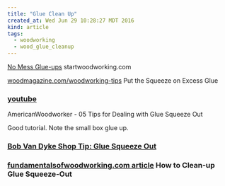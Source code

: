```yaml
---
title: "Glue Clean Up"
created_at: Wed Jun 29 10:28:27 MDT 2016
kind: article
tags:
  - woodworking
  - wood_glue_cleanup
---
```


<a href="http://www.startwoodworking.com/post/no-mess-glue-ups" target="_blank">No Mess Glue-ups</a>
startwoodworking.com
 
<a href="http://www.woodmagazine.com/woodworking-tips/techniques/beginner/put-the-squeeze-on-excess-glue" target="_blank">woodmagazine.com/woodworking-tips</a>
Put the Squeeze on Excess Glue

### <a href="https://www.youtube.com/watch?v=1iWuDsNCKjQ" target="_blank">youtube</a>
AmericanWoodworker - 05 Tips for Dealing with Glue Squeeze Out

Good tutorial.  Note the small box glue up.

### <a href="http://www.finewoodworking.com/how-to/video/bob-van-dyke-shop-tip-glue-squeeze-out.aspx" target="_blank">Bob Van Dyke Shop Tip: Glue Squeeze Out</a>


### <a href="http://www.fundamentalsofwoodworking.com/woodworking-resources/Woodworking-Articles/how-to-clean-up-glue-squeeze-out" target="_blank">fundamentalsofwoodworking.com article</a> How to Clean-up Glue Squeeze-Out


<!--
html boilerplate
<a href="" target="_blank"></a>
<a name=""></a>
<img src="" width="400px">
<ul>
  <li></li>
</ul>
<pre>
</pre>
<pre><code>
</code></pre>
-->

